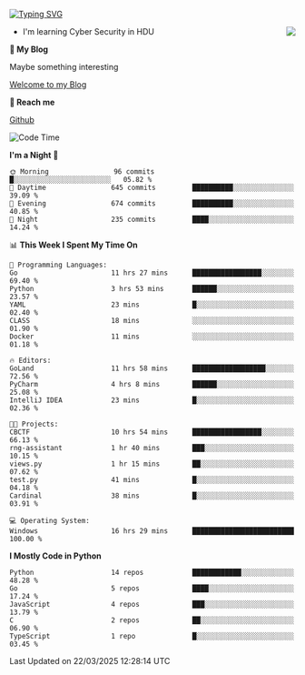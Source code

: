 [![Typing SVG](https://readme-typing-svg.herokuapp.com?font=Fira+Code&pause=1000&random=false&width=450&height=60&lines=Hello+%F0%9F%91%8B%F0%9F%8F%BB;I'm+JBNRZ)](https://git.io/typing-svg)

<a href="#">
  <img align="right" src="https://github-readme-stats.vercel.app/api?username=JBNRZ&show_icons=true&bg_color=15,f2f7fd,E0EAFC" />
</a>

- I'm learning Cyber Security in HDU

 **🌱 My Blog**

Maybe something interesting

[Welcome to my Blog](https://jbnrz.com.cn/)

 **💬 Reach me** 

[Github](https://github.com/JBNRZ)


<!--START_SECTION:waka-->
![Code Time](http://img.shields.io/badge/Code%20Time-1%2C045%20hrs%208%20mins-blue)

**I'm a Night 🦉** 

```text
🌞 Morning                96 commits          █░░░░░░░░░░░░░░░░░░░░░░░░   05.82 % 
🌆 Daytime                645 commits         ██████████░░░░░░░░░░░░░░░   39.09 % 
🌃 Evening                674 commits         ██████████░░░░░░░░░░░░░░░   40.85 % 
🌙 Night                  235 commits         ████░░░░░░░░░░░░░░░░░░░░░   14.24 % 
```


📊 **This Week I Spent My Time On** 

```text
💬 Programming Languages: 
Go                       11 hrs 27 mins      █████████████████░░░░░░░░   69.40 % 
Python                   3 hrs 53 mins       ██████░░░░░░░░░░░░░░░░░░░   23.57 % 
YAML                     23 mins             █░░░░░░░░░░░░░░░░░░░░░░░░   02.40 % 
CLASS                    18 mins             ░░░░░░░░░░░░░░░░░░░░░░░░░   01.90 % 
Docker                   11 mins             ░░░░░░░░░░░░░░░░░░░░░░░░░   01.18 % 

🔥 Editors: 
GoLand                   11 hrs 58 mins      ██████████████████░░░░░░░   72.56 % 
PyCharm                  4 hrs 8 mins        ██████░░░░░░░░░░░░░░░░░░░   25.08 % 
IntelliJ IDEA            23 mins             █░░░░░░░░░░░░░░░░░░░░░░░░   02.36 % 

🐱‍💻 Projects: 
CBCTF                    10 hrs 54 mins      █████████████████░░░░░░░░   66.13 % 
rng-assistant            1 hr 40 mins        ███░░░░░░░░░░░░░░░░░░░░░░   10.15 % 
views.py                 1 hr 15 mins        ██░░░░░░░░░░░░░░░░░░░░░░░   07.62 % 
test.py                  41 mins             █░░░░░░░░░░░░░░░░░░░░░░░░   04.18 % 
Cardinal                 38 mins             █░░░░░░░░░░░░░░░░░░░░░░░░   03.91 % 

💻 Operating System: 
Windows                  16 hrs 29 mins      █████████████████████████   100.00 % 
```

**I Mostly Code in Python** 

```text
Python                   14 repos            ████████████░░░░░░░░░░░░░   48.28 % 
Go                       5 repos             ████░░░░░░░░░░░░░░░░░░░░░   17.24 % 
JavaScript               4 repos             ███░░░░░░░░░░░░░░░░░░░░░░   13.79 % 
C                        2 repos             ██░░░░░░░░░░░░░░░░░░░░░░░   06.90 % 
TypeScript               1 repo              █░░░░░░░░░░░░░░░░░░░░░░░░   03.45 % 
```




 Last Updated on 22/03/2025 12:28:14 UTC
<!--END_SECTION:waka-->
